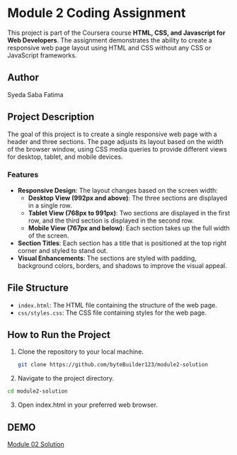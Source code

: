 # Module 2 Coding Assignment

This project is part of the Coursera course **HTML, CSS, and Javascript for Web Developers**. The assignment demonstrates the ability to create a responsive web page layout using HTML and CSS without any CSS or JavaScript frameworks.

## Author

Syeda Saba Fatima

## Project Description

The goal of this project is to create a single responsive web page with a header and three sections. The page adjusts its layout based on the width of the browser window, using CSS media queries to provide different views for desktop, tablet, and mobile devices.

### Features

- **Responsive Design**: The layout changes based on the screen width:
  - **Desktop View (992px and above)**: The three sections are displayed in a single row.
  - **Tablet View (768px to 991px)**: Two sections are displayed in the first row, and the third section is displayed in the second row.
  - **Mobile View (767px and below)**: Each section takes up the full width of the screen.
- **Section Titles**: Each section has a title that is positioned at the top right corner and styled to stand out.
- **Visual Enhancements**: The sections are styled with padding, background colors, borders, and shadows to improve the visual appeal.

## File Structure

- `index.html`: The HTML file containing the structure of the web page.
- `css/styles.css`: The CSS file containing styles for the web page.

## How to Run the Project

1. Clone the repository to your local machine.
   ```bash
   git clone https://github.com/byteBuilder123/module2-solution
   ```
   
2. Navigate to the project directory.
```bash
cd module2-solution
```

3. Open index.html in your preferred web browser.

## DEMO
[Module 02 Solution](https://github.com/byteBuilder123/module2-solution)
